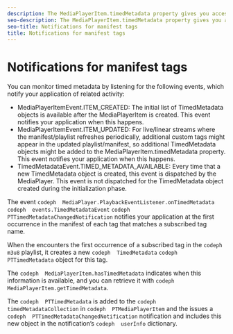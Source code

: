 ```yaml
---
description: The MediaPlayerItem.timedMetadata property gives you access to all the TimedMetadata objects created from playlist/manifest tags or from ID3 tags within the media stream. The MediaPlayerItem.hasTimedMetadata property indicates whether a subscribed custom tag is present in the current media. Q: To do-- I got this Short Description paragraph too late to check on the names of these things for Android and iOS. Come back later and figure it out, or ask.
seo-description: The MediaPlayerItem.timedMetadata property gives you access to all the TimedMetadata objects created from playlist/manifest tags or from ID3 tags within the media stream. The MediaPlayerItem.hasTimedMetadata property indicates whether a subscribed custom tag is present in the current media. Q: To do-- I got this Short Description paragraph too late to check on the names of these things for Android and iOS. Come back later and figure it out, or ask.
seo-title: Notifications for manifest tags
title: Notifications for manifest tags
---
```


# Notifications for manifest tags

<!-- WRITER: The DHLS version following is newer and probably more useful, but didn't have time to figure out the equivalent Android &amp; iOS version, so left them as they were for now. (1.3) Also didn't have time to figure out where to put the possibly-useful DHLS references within the Android/iOS version (that now won't appear int he doc). -->
You can monitor timed metadata by listening for the following events, which notify your application of related activity:
* MediaPlayerItemEvent.ITEM_CREATED: The initial list of TimedMetadata objects is available after the MediaPlayerItem is created. This event notifies your application when this happens.
* MediaPlayerItemEvent.ITEM_UPDATED: For live/linear streams where the manifest/playlist refreshes periodically, additional custom tags might appear in the updated playlist/manifest, so additional TimedMetadata objects might be added to the MediaPlayerItem.timedMetadata property. This event notifies your application when this happens.
* TimedMetadataEvent.TIMED_METADATA_AVAILABLE: Every time that a new TimedMetadata object is created, this event is dispatched by the MediaPlayer. This event is not dispatched for the TimedMetadata object created during the initialization phase.

The event `codeph  MediaPlayer.PlaybackEventListener.onTimedMetadata` `codeph  events.TimedMetadataEvent` `codeph  PTTimedMetadataChangedNotification` notifies your application at the first occurrence in the manifest of each tag that matches a subscribed tag name. <!-- Q: I guessed about the DHLS event. -->

When the  encounters the first occurrence of a subscribed tag in the `codeph  m3u8` playlist, it creates a new `codeph  TimedMetadata` `codeph  PTTimedMetadata` object for this tag.

The `codeph  MediaPlayerItem.hasTimedMetadata` indicates when this information is available, and you can retrieve it with `codeph  MediaPlayerItem.getTimedMetadata`. <!-- Q: The iOS version says this; what's the equivalent for Android? "The PTTimedMetadata is added to the timedMetadataCollection in PTMediaPlayerItem and the 
<ph conref="phrase_library_ios.xml#c_psdk_phrase-library/primetime-sdk-name">
  Phrase 
</ph> issues a PTTimedMetadataChangedNotification notification and includes this new object in the notification’s userInfo dictionary." -->

The `codeph  PTTimedMetadata` is added to the `codeph  timedMetadataCollection` in `codeph  PTMediaPlayerItem` and the  issues a `codeph  PTTimedMetadataChangedNotification` notification and includes this new object in the notification’s `codeph  userInfo` dictionary.

